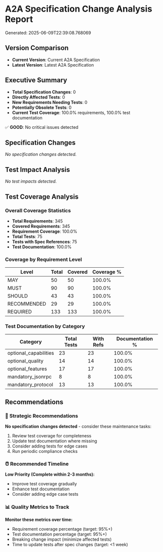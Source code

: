 # A2A Specification Change Analysis Report

Generated: 2025-06-09T22:39:08.768069

## Version Comparison
- **Current Version**: Current A2A Specification
- **Latest Version**: Latest A2A Specification

## Executive Summary

- **Total Specification Changes**: 0
- **Directly Affected Tests**: 0
- **New Requirements Needing Tests**: 0
- **Potentially Obsolete Tests**: 0
- **Current Test Coverage**: 100.0% requirements, 100.0% test documentation

✅ **GOOD**: No critical issues detected

## Specification Changes

*No specification changes detected.*

## Test Impact Analysis

*No test impacts detected.*

## Test Coverage Analysis

### Overall Coverage Statistics

- **Total Requirements**: 345
- **Covered Requirements**: 345
- **Requirement Coverage**: 100.0%
- **Total Tests**: 75
- **Tests with Spec References**: 75
- **Test Documentation**: 100.0%

### Coverage by Requirement Level

| Level | Total | Covered | Coverage % |
|-------|-------|---------|------------|
| MAY | 50 | 50 | 100.0% |
| MUST | 90 | 90 | 100.0% |
| SHOULD | 43 | 43 | 100.0% |
| RECOMMENDED | 29 | 29 | 100.0% |
| REQUIRED | 133 | 133 | 100.0% |

### Test Documentation by Category

| Category | Total Tests | With Refs | Documentation % |
|----------|-------------|-----------|-----------------|
| optional_capabilities | 23 | 23 | 100.0% |
| optional_quality | 14 | 14 | 100.0% |
| optional_features | 17 | 17 | 100.0% |
| mandatory_jsonrpc | 8 | 8 | 100.0% |
| mandatory_protocol | 13 | 13 | 100.0% |

## Recommendations

### 🎯 Strategic Recommendations

**No specification changes detected** - consider these maintenance tasks:
1. Review test coverage for completeness
2. Update test documentation where missing
3. Consider adding tests for edge cases
4. Run periodic compliance checks

### ⏰ Recommended Timeline

**Low Priority (Complete within 2-3 months):**
- Improve test coverage gradually
- Enhance test documentation
- Consider adding edge case tests

### 📊 Quality Metrics to Track

**Monitor these metrics over time:**
- Requirement coverage percentage (target: 95%+)
- Test documentation percentage (target: 95%+)
- Breaking change impact (minimize affected tests)
- Time to update tests after spec changes (target: <1 week)